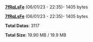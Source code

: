[**7fRqLsFe**](/data/7fRqLsFe.txt) (06/01/23 - 22:35)- 1405 bytes

[**7fRqLsFe**](/data/7fRqLsFe.txt) (06/01/23 - 22:35)- 1405 bytes

**Total Datas**: 3117

**Total Size**: 19.90 MB / 19.9 MB